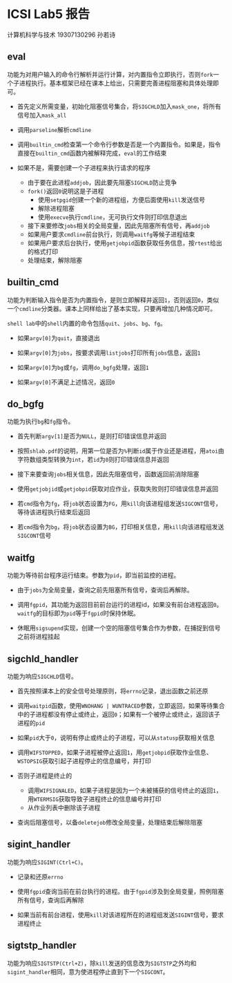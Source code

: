 # ICSⅠ Lab5 报告

计算机科学与技术
19307130296
孙若诗

## eval

功能为对用户输入的命令行解析并运行计算，对内置指令立即执行，否则`fork`一个子进程执行。基本框架已经在课本上给出，只需要完善进程阻塞和具体处理即可。

- 首先定义所需变量，初始化阻塞信号集合，将`SIGCHLD`加入`mask_one`，将所有信号加入`mask_all`

- 调用`parseline`解析`cmdline`

- 调用`builtin_cmd`检查第一个命令行参数是否是一个内置指令。如果是，指令直接在`builtin_cmd`函数内被解释完成，`eval`的工作结束

- 如果不是，需要创建一个子进程来执行请求的程序    
    - 由于要在此进程`addjob`，因此要先阻塞`SIGCHLD`防止竞争
    - `fork()`返回`0`说明这是子进程
        - 使用`setpgid`创建一个新的进程组，方便后面使用`kill`发送信号
        - 解除进程阻塞
        - 使用`execve`执行`cmdline`，无可执行文件则打印信息退出
    - 接下来要修改`jobs`相关的全局变量，因此先阻塞所有信号，再`addjob`
    - 如果用户要求`cmdline`前台执行，则调用`waitfg`等候子进程结束
    - 如果用户要求后台执行，使用`getjobpid`函数获取任务信息，按`rtest`给出的格式打印
    - 处理结束，解除阻塞

## builtin_cmd

功能为判断输入指令是否为内置指令，是则立即解释并返回`1`，否则返回`0`，类似一个`cmdline`分类器。课本上同样给出了基本实现，只要再增加几种情况即可。

`shell lab`中的`shell`内置的命令包括`quit`、`jobs`、`bg`、`fg`。

- 如果`argv[0]`为`quit`，直接退出

- 如果`argv[0]`为`jobs`，按要求调用`listjobs`打印所有`jobs`信息，返回`1`

- 如果`argv[0]`为`bg`或`fg`，调用`do_bgfg`处理，返回`1`

- 如果`argv[0]`不满足上述情况，返回`0`

## do_bgfg

功能为执行`bg`和`fg`指令。

- 首先判断`argv[1]`是否为`NULL`，是则打印错误信息并返回

- 按照`shlab.pdf`的说明，用第一位是否为`%`判断`id`属于作业还是进程，用`atoi`由字符数组类型转换为`int`，若`id`为`0`则打印错误信息并返回

- 接下来要查询`jobs`相关信息，因此先阻塞信号，函数返回前消除阻塞

- 使用`getjobjid`或`getjobpid`获取对应作业，获取失败则打印错误信息并返回

- 若`cmd`指令为`fg`，将`job`状态设置为`FG`，用`kill`向该进程组发送`SIGCONT`信号，等待该进程执行结束后返回

- 若`cmd`指令为`bg`，将`job`状态设置为`BG`，打印相关信息，用`kill`向该进程组发送`SIGCONT`信号

## waitfg

功能为等待前台程序运行结束。参数为`pid`，即当前监控的进程。

- 由于`jobs`为全局变量，查询之前先阻塞所有信号，查询后再解除。

- 调用`fgpid`，其功能为返回目前前台运行的进程id，如果没有前台进程返回`0`。`waitfg`的目标即为`pid`等于`fgpid`时保持休眠。

- 休眠用`sigsupend`实现，创建一个空的阻塞信号集合作为参数，在捕捉到信号之前将进程挂起

## sigchld_handler

功能为响应`SIGCHLD`信号。

- 首先按照课本上的安全信号处理原则，将`errno`记录，退出函数之前还原

- 调用`waitpid`函数，使用`WNOHANG | WUNTRACED`参数，立即返回，如果等待集合中的子进程都没有停止或终止，返回`0`；如果有一个被停止或终止，返回该子进程的`pid`

- 如果`pid`大于`0`，说明有停止或终止的子进程，可以从`statusp`获取相关信息

- 调用`WIFSTOPPED`，如果子进程被停止返回`1`，用`getjobpid`获取作业信息、`WSTOPSIG`获取引起子进程停止的信息编号，并打印

- 否则子进程是终止的
    - 调用`WIFSIGNALED`，如果子进程是因为一个未被捕获的信号终止的返回`1`，用`WTERMSIG`获取导致子进程终止的信息编号并打印
    - 从作业列表中删除该子进程

- 查询后阻塞信号，以备`deletejob`修改全局变量，处理结束后解除阻塞

## sigint_handler

功能为响应`SIGINT(Ctrl+C)`。

- 记录和还原`errno`

- 使用`fgpid`查询当前在前台执行的进程。由于`fgpid`涉及到全局变量，照例阻塞所有信号，查询后再解除

- 如果当前有前台进程，使用`kill`对该进程所在的进程组发送`SIGINT`信号，要求进程终止

## sigtstp_handler

功能为响应`SIGTSTP(Ctrl+Z)`，除`kill`发送的信息改为`SIGTSTP`之外均和`sigint_handler`相同，意为使进程停止直到下一个`SIGCONT`。